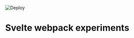 ![Deploy](https://github.com/Em-Ant/svelte-webpack/workflows/Deploy/badge.svg?branch=master)

# Svelte webpack experiments
